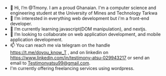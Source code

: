 - 👋 Hi, I’m @Tmony. I am a proud Ghanaian. I'm a computer science and engineering student at the University of Mines and Technology Tarkwa 
- 👀 I’m interested in everything web development but i'm a front-end developer.
- 🌱 I’m currently learning javascript(DOM manipulation), and nextjs.
- 💞️ I’m looking to collaborate on web application development, and mobile application development.
- 📫 You can reach me via telegram on the handle https://t.me/doyou_know_T , and on linkedin on https://www.linkedin.com/in/testimony-atsu-029943217 or send an email to Testimonyatsu99@gmail.com.
- I'm currently offering freelancing services using wordpress.

<!---
Kintmony/Kintmony is a ✨ special ✨ repository because its `README.md` (this file) appears on your GitHub profile.
You can click the Preview link to take a look at your changes.
--->
